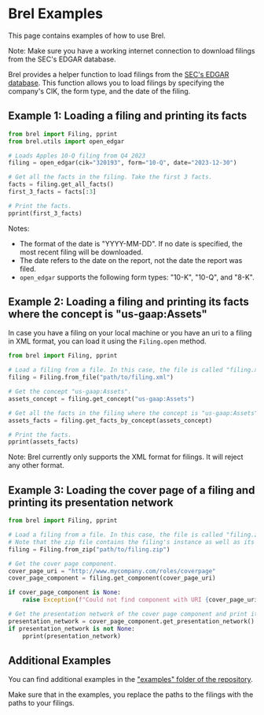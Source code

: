 # Brel Examples

This page contains examples of how to use Brel.

<!-- Note: Brel does not contain any filings. You will have to download them yourself. You can find some example filings [here](https://www.sec.gov/edgar/searchedgar/companysearch). -->

Note: Make sure you have a working internet connection to download filings from the SEC's EDGAR database.

<!-- The following steps are required to download a filing and load it into Brel: -->

<!-- 1. Search for the filing on the SEC website.
2. Under the "10-K (Annual Report) and 10-Q (Quarterly Report)" click on the "Filing" button.
3. In the "Data Files" section, download all the ".xsd" and ".xml" files and place them in a folder (e.g. "path/to/filing").
4. Start python and import Brel.
5. Load the filing using `Filing.open("path/to/filing")`. -->

Brel provides a helper function to load filings from the [SEC's EDGAR database](https://www.sec.gov/edgar/searchedgar/cik.htm). This function allows you to load filings by specifying the company's CIK, the form type, and the date of the filing.

## Example 1: Loading a filing and printing its facts

```python
from brel import Filing, pprint
from brel.utils import open_edgar

# Loads Apples 10-Q filing from Q4 2023
filing = open_edgar(cik="320193", form="10-Q", date="2023-12-30")

# Get all the facts in the filing. Take the first 3 facts.
facts = filing.get_all_facts()
first_3_facts = facts[:3]

# Print the facts.
pprint(first_3_facts)
```

Notes: 
- The format of the date is "YYYY-MM-DD". If no date is specified, the most recent filing will be downloaded.
- The date refers to the date on the report, not the date the report was filed.
- `open_edgar` supports the following form types: "10-K", "10-Q", and "8-K". 

## Example 2: Loading a filing and printing its facts where the concept is "us-gaap:Assets"

In case you have a filing on your local machine or you have an uri to a filing in XML format, you can load it using the `Filing.open` method.

```python
from brel import Filing, pprint

# Load a filing from a file. In this case, the file is called "filing.xml".
filing = Filing.from_file("path/to/filing.xml")

# Get the concept "us-gaap:Assets".
assets_concept = filing.get_concept("us-gaap:Assets")

# Get all the facts in the filing where the concept is "us-gaap:Assets".
assets_facts = filing.get_facts_by_concept(assets_concept)

# Print the facts.
pprint(assets_facts)
```

Note: Brel currently only supports the XML format for filings. It will reject any other format.

## Example 3: Loading the cover page of a filing and printing its presentation network

```python
from brel import Filing, pprint

# Load a filing from a file. In this case, the file is called "filing.zip".
# Note that the zip file contains the filing's instance as well as its linkbases.
filing = Filing.from_zip("path/to/filing.zip")

# Get the cover page component.
cover_page_uri = "http://www.mycompany.com/roles/coverpage"
cover_page_component = filing.get_component(cover_page_uri)

if cover_page_component is None:
    raise Exception(f"Could not find component with URI {cover_page_uri}")

# Get the presentation network of the cover page component and print it.
presentation_network = cover_page_component.get_presentation_network()
if presentation_network is not None:
    pprint(presentation_network)
```

## Additional Examples

You can find additional examples in the ["examples" folder of the repository](https://github.com/PapediPoo/Brel/tree/main/examples).

Make sure that in the examples, you replace the paths to the filings with the paths to your filings.